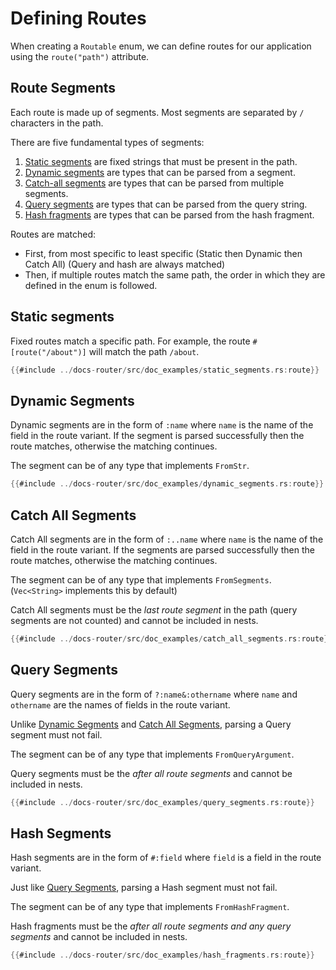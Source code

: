 # Defining Routes

When creating a `Routable` enum, we can define routes for our application using the `route("path")` attribute.

## Route Segments

Each route is made up of segments. Most segments are separated by `/` characters in the path.

There are five fundamental types of segments:

1. [Static segments](#static-segments) are fixed strings that must be present in the path.
2. [Dynamic segments](#dynamic-segments) are types that can be parsed from a segment.
3. [Catch-all segments](#catch-all-segments) are types that can be parsed from multiple segments.
4. [Query segments](#query-segments) are types that can be parsed from the query string.
4. [Hash fragments](#hash-segments) are types that can be parsed from the hash fragment.

Routes are matched:

- First, from most specific to least specific (Static then Dynamic then Catch All) (Query and hash are always matched)
- Then, if multiple routes match the same path, the order in which they are defined in the enum is followed.

## Static segments

Fixed routes match a specific path. For example, the route `#[route("/about")]` will match the path `/about`.

```rust
{{#include ../docs-router/src/doc_examples/static_segments.rs:route}}
```

## Dynamic Segments

Dynamic segments are in the form of `:name` where `name` is
the name of the field in the route variant. If the segment is parsed
successfully then the route matches, otherwise the matching continues.

The segment can be of any type that implements `FromStr`.

```rust
{{#include ../docs-router/src/doc_examples/dynamic_segments.rs:route}}
```

## Catch All Segments

Catch All segments are in the form of `:..name` where `name` is the name of the field in the route variant. If the segments are parsed successfully then the route matches, otherwise the matching continues.

The segment can be of any type that implements `FromSegments`. (`Vec<String>` implements this by default)

Catch All segments must be the _last route segment_ in the path (query segments are not counted) and cannot be included in nests.

```rust
{{#include ../docs-router/src/doc_examples/catch_all_segments.rs:route}}
```

## Query Segments

Query segments are in the form of `?:name&:othername` where `name` and `othername` are the names of fields in the route variant.

Unlike [Dynamic Segments](#dynamic-segments) and [Catch All Segments](#catch-all-segments), parsing a Query segment must not fail.

The segment can be of any type that implements `FromQueryArgument`.

Query segments must be the _after all route segments_ and cannot be included in nests.

```rust
{{#include ../docs-router/src/doc_examples/query_segments.rs:route}}
```

## Hash Segments

Hash segments are in the form of `#:field` where `field` is a field in the route variant.

Just like [Query Segments](#query-segments), parsing a Hash segment must not fail.

The segment can be of any type that implements `FromHashFragment`.

Hash fragments must be the _after all route segments and any query segments_ and cannot be included in nests.

```rust
{{#include ../docs-router/src/doc_examples/hash_fragments.rs:route}}
```
